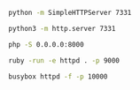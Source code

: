 ```bash
python -m SimpleHTTPServer 7331
```

```bash
python3 -m http.server 7331
```

```bash
php -S 0.0.0.0:8000
```

```bash
ruby -run -e httpd . -p 9000
```

```bash
busybox httpd -f -p 10000
```


